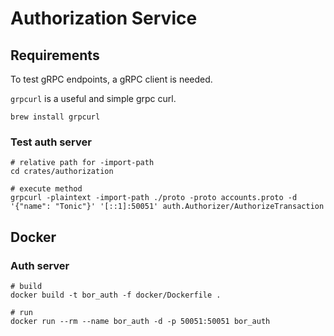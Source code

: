 # Authorization Service

## Requirements

To test gRPC endpoints, a gRPC client is needed.

`grpcurl` is a useful and simple grpc curl.

```shell
brew install grpcurl
```

### Test auth server

```shell
# relative path for -import-path
cd crates/authorization

# execute method
grpcurl -plaintext -import-path ./proto -proto accounts.proto -d '{"name": "Tonic"}' '[::1]:50051' auth.Authorizer/AuthorizeTransaction
```

## Docker

### Auth server

```shell
# build
docker build -t bor_auth -f docker/Dockerfile .

# run
docker run --rm --name bor_auth -d -p 50051:50051 bor_auth
```